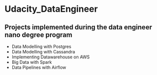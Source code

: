 # Udacity_DataEngineer
## Projects implemented during the data engineer nano degree program
* Data Modelling with Postgres
* Data Modelling with Cassandra
* Implementing Datawarehouse on AWS
* Big Data with Spark
* Data Pipelines with Airflow
